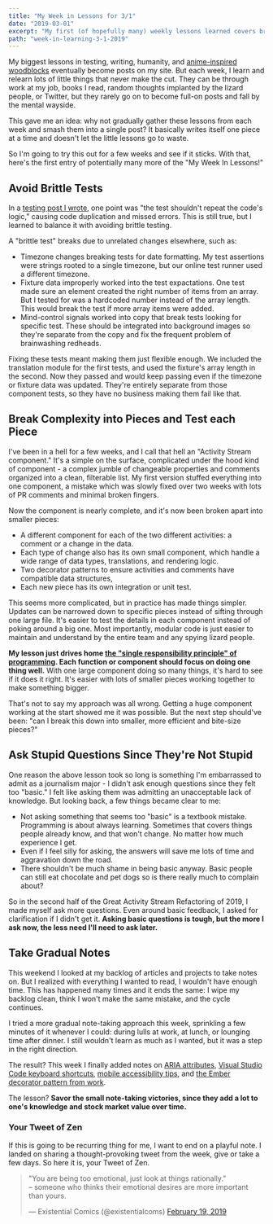 ```yaml
---
title: "My Week in Lessons for 3/1"
date: "2019-03-01"
excerpt: "My first (of hopefully many) weekly lessons learned covers brittle tests, complex components, stupid questions, and existential emotions."
path: "week-in-learning-3-1-2019"
---
```


My biggest lessons in testing, writing, humanity, and [anime-inspired woodblocks](https://www.maxwellantonucci.com/notes/2019-02-22.html) eventually become posts on my site. But each week, I learn and relearn lots of little things that never make the cut. They can be through work at my job, books I read, random thoughts implanted by the lizard people, or Twitter, but they rarely go on to become full-on posts and fall by the mental wayside.

This gave me an idea: why not gradually gather these lessons from each week and smash them into a single post? It basically writes itself one piece at a time and doesn't let the little lessons go to waste.

So I'm going to try this out for a few weeks and see if it sticks. With that, here's the first entry of potentially many more of the "My Week In Lessons!"

## Avoid Brittle Tests

In a [testing post I wrote](https://dev.to/maxwell_dev/the-testing-introduction-i-wish-i-had-2dn), one point was "the test shouldn't repeat the code's logic," causing code duplication and missed errors. This is still true, but I learned to balance it with avoiding brittle testing.

A "brittle test" breaks due to unrelated changes elsewhere, such as:

* Timezone changes breaking tests for date formatting. My test assertions were strings rooted to a single timezone, but our online test runner used a different timezone.
* Fixture data improperly worked into the test expactations. One test made sure an element created the right number of items from an array. But I tested for was a hardcoded number instead of the array length. This would break the test if more array items were added.
* Mind-control signals worked into copy that break tests looking for specific test. These should be integrated into background images so they're separate from the copy and fix the frequent problem of brainwashing redheads.

Fixing these tests meant making them just flexible enough. We included the translation module for the first tests, and used the fixture's array length in the second. Now they passed and would keep passing even if the timezone or fixture data was updated. They're entirely separate from those component tests, so they have no business making them fail like that.

## Break Complexity into Pieces and Test each Piece

I've been in a hell for a few weeks, and I call that hell an "Activity Stream component." It's a simple on the surface, complicated under the hood kind of component - a complex jumble of changeable properties and comments organized into a clean, filterable list. My first version stuffed everything into one component, a mistake which was slowly fixed over two weeks with lots of PR comments and minimal broken fingers.

Now the component is nearly complete, and it's now been broken apart into smaller pieces:

* A different component for each of the two different activities: a comment or a change in the data.
* Each type of change also has its own small component, which handle a wide range of data types, translations, and rendering logic.
* Two decorator patterns to ensure activities and comments have compatible data structures,
* Each new piece has its own integration or unit test.

This seems more complicated, but in practice has made things simpler. Updates can be narrowed down to specific pieces instead of sifting through one large file. It's easier to test the details in each component instead of poking around a big one. Most importantly, modular code is just easier to maintain and understand by the entire team and any spying lizard people.

**My lesson just drives home [the "single responsibility principle" of programming](https://en.wikipedia.org/wiki/Single_responsibility_principle). Each function or component should focus on doing one thing well.** With one large component doing so many things, it's hard to see if it does it right. It's easier with lots of smaller pieces working together to make something bigger.

That's not to say my approach was all wrong. Getting a huge component working at the start showed me it was possible. But the next step should've been: "can I break this down into smaller, more efficient and bite-size pieces?"

## Ask Stupid Questions Since They're Not Stupid

One reason the above lesson took so long is something I'm embarrassed to admit as a journalism major - I didn't ask enough questions since they felt too "basic." I felt like asking them was admitting an unacceptable lack of knowledge. But looking back, a few things became clear to me:

* Not asking something that seems too "basic" is a textbook mistake. Programming is about always learning. Sometimes that covers things people already know, and that won't change. No matter how much experience I get.
* Even if I feel silly for asking, the answers will save me lots of time and aggravation down the road.
* There shouldn't be much shame in being basic anyway. Basic people can still eat chocolate and pet dogs so is there really much to complain about?

So in the second half of the Great Activity Stream Refactoring of 2019, I made myself ask more questions. Even around basic feedback, I asked for clarification if I didn't get it. **Asking basic questions is tough, but the more I ask now, the less need I'll need to ask later.**

## Take Gradual Notes

This weekend I looked at my backlog of articles and projects to take notes on. But I realized with everything I wanted to read, I wouldn't have enough time. This has happened many times and it ends the same: I wipe my backlog clean, think I won't make the same mistake, and the cycle continues.

I tried a more gradual note-taking approach this week, sprinkling a few minutes of it whenever I could: during lulls at work, at lunch, or lounging time after dinner. I still wouldn't learn as much as I wanted, but it was a step in the right direction.

The result? This week I finally added notes on [ARIA attributes](https://maxx1128.gitbook.io/study-notebook/accessibility/ariaattributes), [Visual Studio Code keyboard shortcuts](https://maxx1128.gitbook.io/study-notebook/programming/vscodeshortcuts), [mobile accessibility tips](https://maxx1128.gitbook.io/study-notebook/accessibility/mobiledeviceaccessibility), and [the Ember decorator pattern from work](https://maxx1128.gitbook.io/study-notebook/ember/decoratorpattern).

The lesson? **Savor the small note-taking victories, since they add a lot to one's knowledge and stock market value over time.**

### Your Tweet of Zen

If this is going to be recurring thing for me, I want to end on a playful note. I landed on sharing a thought-provoking tweet from the week, give or take a few days. So here it is, your Tweet of Zen.

<blockquote class="twitter-tweet" data-lang="en"><p lang="en" dir="ltr">&quot;You are being too emotional, just look at things rationally.&quot;<br> – someone who thinks their emotional desires are more important than yours.</p>&mdash; Existential Comics (@existentialcoms) <a href="https://twitter.com/existentialcoms/status/1097951639728574466?ref_src=twsrc%5Etfw">February 19, 2019</a></blockquote>
<script async src="https://platform.twitter.com/widgets.js" charset="utf-8"></script>
